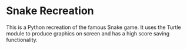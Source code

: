 # Snake Recreation
This is a Python recreation of the famous Snake game.
It uses the Turtle module to produce graphics on screen and has a high score saving functionality.
